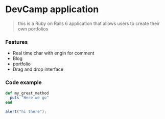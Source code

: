 # DevCamp application

> this is a Ruby on Rails 6 application that allows users to create their own portfolios

### Features

- Real time char with engin for comment
- Blog
- portfolio
- Drag and drop interface


### Code example

```ruby
def my_great_method
  puts "Here we go"
end
```

```javascript
alert("hi there");
```
